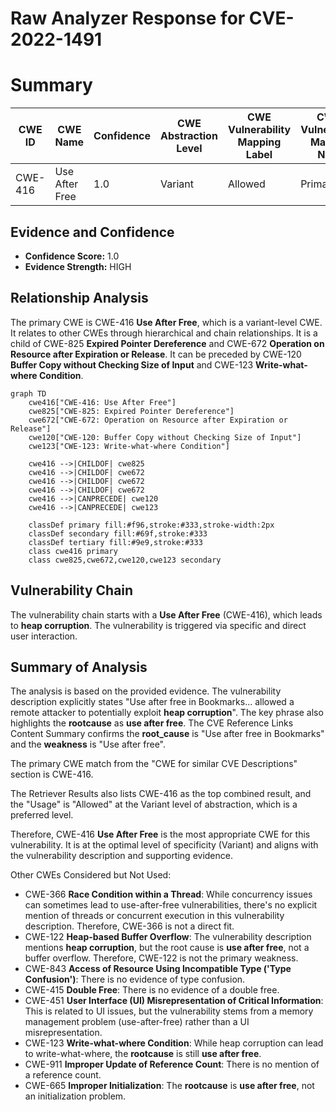 # Raw Analyzer Response for CVE-2022-1491

# Summary
| CWE ID | CWE Name | Confidence | CWE Abstraction Level | CWE Vulnerability Mapping Label | CWE-Vulnerability Mapping Notes |
|---|---|---|---|---|---|
| CWE-416 | Use After Free | 1.0 | Variant | Allowed | Primary CWE |

## Evidence and Confidence

*   **Confidence Score:** 1.0
*   **Evidence Strength:** HIGH

## Relationship Analysis
The primary CWE is CWE-416 **Use After Free**, which is a variant-level CWE. It relates to other CWEs through hierarchical and chain relationships. It is a child of CWE-825 **Expired Pointer Dereference** and CWE-672 **Operation on Resource after Expiration or Release**. It can be preceded by CWE-120 **Buffer Copy without Checking Size of Input** and CWE-123 **Write-what-where Condition**.

```mermaid
graph TD
    cwe416["CWE-416: Use After Free"]
    cwe825["CWE-825: Expired Pointer Dereference"]
    cwe672["CWE-672: Operation on Resource after Expiration or Release"]
    cwe120["CWE-120: Buffer Copy without Checking Size of Input"]
    cwe123["CWE-123: Write-what-where Condition"]
    
    cwe416 -->|CHILDOF| cwe825
    cwe416 -->|CHILDOF| cwe672
    cwe416 -->|CHILDOF| cwe672
    cwe416 -->|CHILDOF| cwe672
    cwe416 -->|CANPRECEDE| cwe120
    cwe416 -->|CANPRECEDE| cwe123
    
    classDef primary fill:#f96,stroke:#333,stroke-width:2px
    classDef secondary fill:#69f,stroke:#333
    classDef tertiary fill:#9e9,stroke:#333
    class cwe416 primary
    class cwe825,cwe672,cwe120,cwe123 secondary
```

## Vulnerability Chain
The vulnerability chain starts with a **Use After Free** (CWE-416), which leads to **heap corruption**. The vulnerability is triggered via specific and direct user interaction.

## Summary of Analysis
The analysis is based on the provided evidence. The vulnerability description explicitly states "Use after free in Bookmarks... allowed a remote attacker to potentially exploit **heap corruption**". The key phrase also highlights the **rootcause** as **use after free**. The CVE Reference Links Content Summary confirms the **root_cause** is "Use after free in Bookmarks" and the **weakness** is "Use after free".

The primary CWE match from the "CWE for similar CVE Descriptions" section is CWE-416.

The Retriever Results also lists CWE-416 as the top combined result, and the "Usage" is "Allowed" at the Variant level of abstraction, which is a preferred level.

Therefore, CWE-416 **Use After Free** is the most appropriate CWE for this vulnerability. It is at the optimal level of specificity (Variant) and aligns with the vulnerability description and supporting evidence.

Other CWEs Considered but Not Used:

*   CWE-366 **Race Condition within a Thread**: While concurrency issues can sometimes lead to use-after-free vulnerabilities, there's no explicit mention of threads or concurrent execution in this vulnerability description. Therefore, CWE-366 is not a direct fit.
*   CWE-122 **Heap-based Buffer Overflow**: The vulnerability description mentions **heap corruption**, but the root cause is **use after free**, not a buffer overflow. Therefore, CWE-122 is not the primary weakness.
*   CWE-843 **Access of Resource Using Incompatible Type ('Type Confusion')**: There is no evidence of type confusion.
*   CWE-415 **Double Free**: There is no evidence of a double free.
*   CWE-451 **User Interface (UI) Misrepresentation of Critical Information**: This is related to UI issues, but the vulnerability stems from a memory management problem (use-after-free) rather than a UI misrepresentation.
*   CWE-123 **Write-what-where Condition**: While heap corruption can lead to write-what-where, the **rootcause** is still **use after free**.
*   CWE-911 **Improper Update of Reference Count**: There is no mention of a reference count.
*   CWE-665 **Improper Initialization**: The **rootcause** is **use after free**, not an initialization problem.